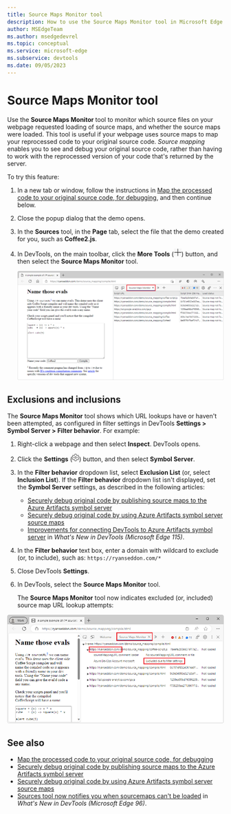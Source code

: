 ```yaml
---
title: Source Maps Monitor tool
description: How to use the Source Maps Monitor tool in Microsoft Edge DevTools.
author: MSEdgeTeam
ms.author: msedgedevrel
ms.topic: conceptual
ms.service: microsoft-edge
ms.subservice: devtools
ms.date: 09/05/2023
---
```

# Source Maps Monitor tool

Use the **Source Maps Monitor** tool to monitor which source files on your webpage requested loading of source maps, and whether the source maps were loaded.  This tool is useful if your webpage uses source maps to map your reprocessed code to your original source code.  _Source mapping_ enables you to see and debug your original source code, rather than having to work with the reprocessed version of your code that's returned by the server.


To try this feature:

1. In a new tab or window, follow the instructions in [Map the processed code to your original source code, for debugging](../javascript/source-maps.md), and then continue below.

1. Close the popup dialog that the demo opens.

1. In the **Sources** tool, in the **Page** tab, select the file that the demo created for you, such as **Coffee2.js**.

1. In DevTools, on the main toolbar, click the **More Tools** (![More Tools icon](./source-maps-monitor-tool-images/more-tools-icon-light-theme.png)) button, and then select the **Source Maps Monitor** tool.

   ![The Source Maps Monitor tool](./source-maps-monitor-tool-images/source-maps-monitor-tool.png)


<!-- ====================================================================== -->
## Exclusions and inclusions

The **Source Maps Monitor** tool shows which URL lookups have or haven't been attempted, as configured in filter settings in DevTools **Settings > Symbol Server > Filter behavior**.  For example:

1. Right-click a webpage and then select **Inspect**.  DevTools opens.

1. Click the **Settings** (![Settings icon for DevTools](./source-maps-monitor-tool-images/settings-icon.png)) button, and then select **Symbol Server**.

1. In the **Filter behavior** dropdown list, select **Exclusion List** (or, select **Inclusion List**).  If the **Filter behavior** dropdown list isn't displayed, set the **Symbol Server** settings, as described in the following articles:

   * [Securely debug original code by publishing source maps to the Azure Artifacts symbol server](../javascript/publish-source-maps-to-azure.md)
   * [Securely debug original code by using Azure Artifacts symbol server source maps](../javascript/consume-source-maps-from-azure.md)
   * [Improvements for connecting DevTools to Azure Artifacts symbol server](../whats-new/2023/07/devtools-115.md#improvements-for-connecting-devtools-to-azure-artifacts-symbol-server) in _What's New in DevTools (Microsoft Edge 115)_.

1. In the **Filter behavior** text box, enter a domain with wildcard to exclude (or, to include), such as: `https://ryanseddon.com/*`

1. Close DevTools **Settings**.

1. In DevTools, select the **Source Maps Monitor** tool.

   The **Source Maps Monitor** tool now indicates excluded (or, included) source map URL lookup attempts:

![Source Maps Monitor tool indicates source map URL lookups attempted](./source-maps-monitor-tool-images/source-maps-monitor-exclusions.png)


<!-- ====================================================================== -->
## See also

* [Map the processed code to your original source code, for debugging](../javascript/source-maps.md)
* [Securely debug original code by publishing source maps to the Azure Artifacts symbol server](../javascript/publish-source-maps-to-azure.md)
* [Securely debug original code by using Azure Artifacts symbol server source maps](../javascript/consume-source-maps-from-azure.md)
* [Sources tool now notifies you when sourcemaps can't be loaded](../whats-new/2021/11/devtools.md#sources-tool-now-notifies-you-when-sourcemaps-cant-be-loaded) in _What's New in DevTools (Microsoft Edge 96)_.
